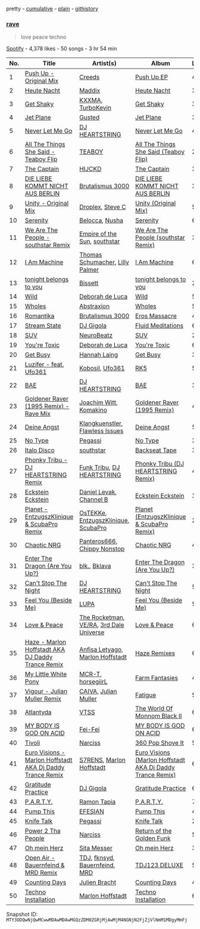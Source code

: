 pretty - [cumulative](/playlists/cumulative/37i9dQZF1DWSXMERUaiq9M.md) - [plain](/playlists/plain/37i9dQZF1DWSXMERUaiq9M) - [githistory](https://github.githistory.xyz/mackorone/spotify-playlist-archive/blob/main/playlists/plain/37i9dQZF1DWSXMERUaiq9M)

### [rave](https://open.spotify.com/playlist/37i9dQZF1DWSXMERUaiq9M)

> love peace techno

[Spotify](https://open.spotify.com/user/spotify) - 4,378 likes - 50 songs - 3 hr 54 min

| No. | Title | Artist(s) | Album | Length |
|---|---|---|---|---|
| 1 | [Push Up \- Original Mix](https://open.spotify.com/track/0pfP5XgWsu3uDB6NygGBEq) | [Creeds](https://open.spotify.com/artist/2gW0M5fn2r7Lo4Hn1r8HZ5) | [Push Up EP](https://open.spotify.com/album/78XpOkI7hXvDvO0prSJJ4b) | 4:00 |
| 2 | [Heute Nacht](https://open.spotify.com/track/1eMUGMEWrvTXYWrPobq2dH) | [Maddix](https://open.spotify.com/artist/0RMeG9M8QFzss9bAbq99KA) | [Heute Nacht](https://open.spotify.com/album/3hUV4shxjzrCGFtJgBOF82) | 3:24 |
| 3 | [Get Shaky](https://open.spotify.com/track/5ZNa6S7agmCmaEnxIHE73m) | [KXXMA](https://open.spotify.com/artist/6AFA7y2tNohNcpaLwDRyxx), [TurboKevin](https://open.spotify.com/artist/2nxyC1TQywKkvfkvuaiaW6) | [Get Shaky](https://open.spotify.com/album/2cBSMHLqs6Zaj3IIUrGTnD) | 3:57 |
| 4 | [Jet Plane](https://open.spotify.com/track/7c87NBp808HkgxfDzQCs4j) | [Gusted](https://open.spotify.com/artist/2BRM24K0fU89hsKIZZXeuZ) | [Jet Plane](https://open.spotify.com/album/0hax7oeHg8KrpWqwEsJayV) | 3:02 |
| 5 | [Never Let Me Go](https://open.spotify.com/track/23LmGBgZLAnBLxrEIYd16O) | [DJ HEARTSTRING](https://open.spotify.com/artist/5tcwaJBUyEdxQxvieuQxU7) | [Never Let Me Go](https://open.spotify.com/album/2GOR4HwqpYDUTlFP3Qb3JI) | 4:09 |
| 6 | [All The Things She Said \- Teaboy Flip](https://open.spotify.com/track/4r8vtv55ZqVxRAXdcLGS8J) | [TEABOY](https://open.spotify.com/artist/5iGDVVnLBTuVlgZRQd7L1x) | [All The Things She Said \(Teaboy Flip\)](https://open.spotify.com/album/69vWxMtXxJsbB4AXP4NFEe) | 2:44 |
| 7 | [The Captain](https://open.spotify.com/track/4NGwhkwJzROYFJKNFmFHus) | [HIJCKD](https://open.spotify.com/artist/4oFuOElyTlMdZMXMQBSdVq) | [The Captain](https://open.spotify.com/album/0hc4lRGEKpOzSdd2KXZ47j) | 3:12 |
| 8 | [DIE LIEBE KOMMT NICHT AUS BERLIN](https://open.spotify.com/track/3bYEYuHHiX1TmdLUiWykIc) | [Brutalismus 3000](https://open.spotify.com/artist/6LtXxYMIiKSy2EGHnz1f5j) | [DIE LIEBE KOMMT NICHT AUS BERLIN](https://open.spotify.com/album/6NquqivifGK4u1fqazCxqi) | 3:26 |
| 9 | [Unity \- Original Mix](https://open.spotify.com/track/4lotSTi1ufPLtyfTLZ4VNF) | [Droplex](https://open.spotify.com/artist/5yePldMswAMD9fvIfRUc2o), [Steve C](https://open.spotify.com/artist/4XSkgDkwi4AQXvtO0EMGcb) | [Unity \(Original Mix\)](https://open.spotify.com/album/5W3X60uJ524fwrtijDUcAy) | 5:12 |
| 10 | [Serenity](https://open.spotify.com/track/24ODAgW6PvaHTl7QUgaoqk) | [Belocca](https://open.spotify.com/artist/3jcvzSheHd14vjraXHLGPN), [Nusha](https://open.spotify.com/artist/5jsGnMw1mnU4FfhhcXUR6Q) | [Serenity](https://open.spotify.com/album/5SBYcUgDbjQNxILy4xvhop) | 6:55 |
| 11 | [We Are The People \- southstar Remix](https://open.spotify.com/track/3vLMN02wGnPBdjRVvewedS) | [Empire of the Sun](https://open.spotify.com/artist/67hb7towEyKvt5Z8Bx306c), [southstar](https://open.spotify.com/artist/1GVuCyb4PlArufUZDUnRQi) | [We Are The People \(southstar Remix\)](https://open.spotify.com/album/28E0EqraSPvGhUQ0jNkUvb) | 3:56 |
| 12 | [I Am Machine](https://open.spotify.com/track/7A8ec8nBw1BEwGgdSL5H90) | [Thomas Schumacher](https://open.spotify.com/artist/7KkV7dFoGEXr4M3fpb1FgD), [Lilly Palmer](https://open.spotify.com/artist/4h8IEOdrg60WM5XGyNOCVU) | [I Am Machine](https://open.spotify.com/album/3m4demyPqalmJXRsKInCKi) | 6:17 |
| 13 | [tonight belongs to you](https://open.spotify.com/track/2WG0gMuRku7LfFObheSXID) | [Bissett](https://open.spotify.com/artist/4Mgx5TSeuT3wJwZYu6T7t7) | [tonight belongs to you](https://open.spotify.com/album/5oEWotsYKfSnkN6Hp11yMS) | 2:27 |
| 14 | [Wild](https://open.spotify.com/track/5Z1OpvU8xkJl3Sc2et5No6) | [Deborah de Luca](https://open.spotify.com/artist/144HzhpLjcR9k37w5Ico9B) | [Wild](https://open.spotify.com/album/0T3Thh9OTgxYSx4gOe1Apn) | 5:30 |
| 15 | [Wholes](https://open.spotify.com/track/60t2ICAU2uCUrSHii0VSB2) | [Abstraxion](https://open.spotify.com/artist/42Rm3uPICrqZINjvxC2grb) | [Wholes](https://open.spotify.com/album/2pVFV5QWG3WSw3sf3Z8b2Z) | 5:01 |
| 16 | [Romantika](https://open.spotify.com/track/4nOOoo9OJbgnTBNHe5b6nD) | [Brutalismus 3000](https://open.spotify.com/artist/6LtXxYMIiKSy2EGHnz1f5j) | [Eros Massacre](https://open.spotify.com/album/0ZVpEzmv3wYLL1waCPPf7V) | 4:10 |
| 17 | [Stream State](https://open.spotify.com/track/2rL6RiorPm6fWSEFUNX8cF) | [DJ Gigola](https://open.spotify.com/artist/7feJmqQ32fTIPKBmPXwHXf) | [Fluid Meditations](https://open.spotify.com/album/3Tb3OLF2gtWesqXDqFvEEM) | 6:04 |
| 18 | [SUV](https://open.spotify.com/track/0MuCieDCcqRjiIdwPtHsYM) | [NeuroBeatz](https://open.spotify.com/artist/3oVSD2qVvvT9HhWDlFk4Hv) | [SUV](https://open.spotify.com/album/3X319vPxofbppBTslLiPBX) | 2:15 |
| 19 | [You're Toxic](https://open.spotify.com/track/5Ig2RPAPLrkAkFpyr8uAPj) | [Deborah de Luca](https://open.spotify.com/artist/144HzhpLjcR9k37w5Ico9B) | [You're Toxic](https://open.spotify.com/album/5xMufmAVskrZV4Llusco8r) | 6:11 |
| 20 | [Get Busy](https://open.spotify.com/track/0MQN5qEy7j7ptYreg4evUX) | [Hannah Laing](https://open.spotify.com/artist/1QEd635szhierW6gzRiS1o) | [Get Busy](https://open.spotify.com/album/0Nx7HrtVR1jpwpAtD9O8ob) | 3:20 |
| 21 | [Luzifer \- feat\. Ufo361](https://open.spotify.com/track/5UnIFgOpnUaKsukuB66GXg) | [Kobosil](https://open.spotify.com/artist/2ZvIFwl0BuQgHqWvDE80hC), [Ufo361](https://open.spotify.com/artist/5pVRwX5ZQR7hfJ18w8ZYkl) | [RK5](https://open.spotify.com/album/4wxcLVfRrCebsZaBdBctne) | 5:29 |
| 22 | [BAE](https://open.spotify.com/track/4kpx4wMn5AGVY5gVN3XbB8) | [DJ HEARTSTRING](https://open.spotify.com/artist/5tcwaJBUyEdxQxvieuQxU7) | [BAE](https://open.spotify.com/album/5FX52nvZnmpFdzeYP3e7wB) | 3:52 |
| 23 | [Goldener Raver \(1995 Remix\) \- Rave Mix](https://open.spotify.com/track/6Q3m7v5B10JUlcoJR4RCKw) | [Joachim Witt](https://open.spotify.com/artist/130taNt2uNYJmou3IGnRHV), [Komakino](https://open.spotify.com/artist/7kXKgvvRpzUfLrNlsgeQRF) | [Goldener Raver \(1995 Remix\)](https://open.spotify.com/album/3XawjaEVs1ux5XNVF900oz) | 4:48 |
| 24 | [Deine Angst](https://open.spotify.com/track/6C3vS3o69ZX3JvX0onzFkT) | [Klangkuenstler](https://open.spotify.com/artist/6H77vD9YyhyxHBTkRpbMBk), [Flawless Issues](https://open.spotify.com/artist/6Arj1L7vuPVkK3foh4PQmU) | [Deine Angst](https://open.spotify.com/album/3B8TLKzSq8CJ5FjSxdCVL5) | 5:21 |
| 25 | [No Type](https://open.spotify.com/track/4tNCSo5ZDCDWjUnlggKqnU) | [Pegassi](https://open.spotify.com/artist/2A4uiWrfuBpVFugyvxAt4c) | [No Type](https://open.spotify.com/album/4yUyghTTQlMlqs162AacBO) | 3:23 |
| 26 | [Italo Disco](https://open.spotify.com/track/7BnlmCIxJ9PKojxusCrgDB) | [southstar](https://open.spotify.com/artist/1GVuCyb4PlArufUZDUnRQi) | [Backseat Tape](https://open.spotify.com/album/3vjULlZhcatjZgSREPs3V1) | 3:18 |
| 27 | [Phonky Tribu \- DJ HEARTSTRING Remix](https://open.spotify.com/track/7w8qT1UcnJIZafNiLu2C7h) | [Funk Tribu](https://open.spotify.com/artist/1vK8NnrPlBlF34LaiFX1SK), [DJ HEARTSTRING](https://open.spotify.com/artist/5tcwaJBUyEdxQxvieuQxU7) | [Phonky Tribu \(DJ HEARTSTRING Remix\)](https://open.spotify.com/album/3SbtjONVN9BIpVxpks7A2g) | 4:10 |
| 28 | [Eckstein Eckstein](https://open.spotify.com/track/0tcc52j6qQ1avWjSv4YoO1) | [Daniel Levak](https://open.spotify.com/artist/0M9vCRnHAMGWUi9i89LLeh), [Channel B](https://open.spotify.com/artist/57mKluqoSt0zuMn6Wh2H6x) | [Eckstein Eckstein](https://open.spotify.com/album/3P9jsdK8EiI8JyLB7lqvgA) | 3:07 |
| 29 | [Planet \- EntzugszKlinique & ScubaPro Remix](https://open.spotify.com/track/6o4oP4Ml0EmiSTG7EpO8OV) | [OsTEKKe](https://open.spotify.com/artist/2UXpQhhV4lKrBCHezLbWoA), [EntzugszKlinique](https://open.spotify.com/artist/2KfUKuzYq61DbEqQzGgHZN), [ScubaPro](https://open.spotify.com/artist/60pNbc1sAEJ8iNuArbgIFM) | [Planet \(EntzugszKlinique & ScubaPro Remix\)](https://open.spotify.com/album/5c9u70XyteboMv5DNgrGpR) | 2:06 |
| 30 | [Chaotic NRG](https://open.spotify.com/track/5FKmQG3seap8bwPjbmQc5a) | [Panteros666](https://open.spotify.com/artist/7DYEJjAIWCn1DNttRqVomt), [Chippy Nonstop](https://open.spotify.com/artist/3cIWQsZd5aYZDk9DGy64wS) | [Chaotic NRG](https://open.spotify.com/album/4FCtpzPYcNWouVVI3crsdV) | 4:40 |
| 31 | [Enter The Dragon \(Are You Up?\)](https://open.spotify.com/track/3AtvfGdTKFyhh8wtIB05r9) | [blk.](https://open.spotify.com/artist/1oLPIdUjd6rJY1llzFcVw0), [Bklava](https://open.spotify.com/artist/71t5uC7AYxisT7Z55Y2Kqd) | [Enter The Dragon \(Are You Up?\)](https://open.spotify.com/album/1JfBbmKOcrQa4LmEb6iU0A) | 3:00 |
| 32 | [Can't Stop The Night](https://open.spotify.com/track/7hPZUHWSGG5Kn9ZI50HvIx) | [DJ HEARTSTRING](https://open.spotify.com/artist/5tcwaJBUyEdxQxvieuQxU7) | [Can't Stop The Night](https://open.spotify.com/album/79YdrZXt6tBDj4i0Y4gCJS) | 5:33 |
| 33 | [Feel You \(Beside Me\)](https://open.spotify.com/track/2Y7TA1fnjoZWHvAhi70TUv) | [LUPA](https://open.spotify.com/artist/58Y24OWJla2epBPf0toBTo) | [Feel You \(Beside Me\)](https://open.spotify.com/album/4NvXD68wMwVrgzHSSkhQGC) | 5:29 |
| 34 | [Love & Peace](https://open.spotify.com/track/5UJegVmminlxe2u9dz6jBH) | [The Rocketman](https://open.spotify.com/artist/6ArtT03Hv9H55Y3EVa7d2V), [VE/RA](https://open.spotify.com/artist/5vzzAbMiHvpgS9TzUcM7aC), [3rd Dale Universe](https://open.spotify.com/artist/6fjRdySULf9G3LmSjVLg2N) | [Love & Peace](https://open.spotify.com/album/5dGc4CtONI8OtIrt1X12tK) | 6:00 |
| 35 | [Haze \- Marlon Hoffstadt AKA DJ Daddy Trance Remix](https://open.spotify.com/track/3IAxJkFW0AeEHhmSFHjX0G) | [Anfisa Letyago](https://open.spotify.com/artist/7icoOm5fKKPo49jVxoj1Cq), [Marlon Hoffstadt](https://open.spotify.com/artist/0HHa7ZJZxUQlg5l2mB0N0f) | [Haze Remixes](https://open.spotify.com/album/7g1Rj26ma74ZKBPmnAA09M) | 6:56 |
| 36 | [My Little White Pony](https://open.spotify.com/track/25SHYrwpLLuVnsLsN39xYr) | [MCR\-T](https://open.spotify.com/artist/4m7q9onIm2bqhwHy9utqmw), [horsegiirL](https://open.spotify.com/artist/0auP293abZeTWwMUi3fZw2) | [Farm Fantasies](https://open.spotify.com/album/4iQOiiyHbLlwLTnPUDZPEo) | 4:59 |
| 37 | [Vigour \- Julian Muller Remix](https://open.spotify.com/track/0Wh4YlbUtNSrgHq6HnfD0c) | [CAIVA](https://open.spotify.com/artist/0VevbPTec9d8audiahBL3f), [Julian Muller](https://open.spotify.com/artist/5UWmNXxqHIUcpHEJCxDojK) | [Fatigue](https://open.spotify.com/album/7H8AhpWNX7FciB94nhxRJJ) | 5:49 |
| 38 | [Atlantyda](https://open.spotify.com/track/0ChvWY0uRIGvXfhqvv8jC1) | [VTSS](https://open.spotify.com/artist/0zo109NM3S7CqHpvlXwqEN) | [The World Of Monnom Black II](https://open.spotify.com/album/1Qmlt7Lujv1VgCP44rCKJT) | 6:36 |
| 39 | [MY BODY IS GOD ON ACID](https://open.spotify.com/track/4qf2TmjFImuZkpAwmP1LKE) | [Fei\-Fei](https://open.spotify.com/artist/5JXS13q07rUqMWcgQeQXCM) | [MY BODY IS GOD ON ACID](https://open.spotify.com/album/5ON20qgoweG6jjxVXrQdZh) | 6:09 |
| 40 | [Tivoli](https://open.spotify.com/track/4gRhss10Km9aMS5Qyz8WpT) | [Narciss](https://open.spotify.com/artist/7jEmLGxzh2RuOwdj96tlyL) | [360 Pop Shove It](https://open.spotify.com/album/2q5edUjF1UctSXrxbg2M2U) | 5:32 |
| 41 | [Euro Visions \- Marlon Hoffstadt AKA Dj Daddy Trance Remix](https://open.spotify.com/track/1nvoh304h7a0RQgPgquxgZ) | [S7RENS](https://open.spotify.com/artist/4ZJGyUysIpIEULuzIzOzfl), [Marlon Hoffstadt](https://open.spotify.com/artist/0HHa7ZJZxUQlg5l2mB0N0f) | [Euro Visions \(Marlon Hoffstadt AKA Dj Daddy Trance Remix\)](https://open.spotify.com/album/0C3yLvZNlvr1deVChjY2PZ) | 6:14 |
| 42 | [Gratitude Practice](https://open.spotify.com/track/4I4361g8EeO8BAvxarpd8a) | [DJ Gigola](https://open.spotify.com/artist/7feJmqQ32fTIPKBmPXwHXf) | [Gratitude Practice](https://open.spotify.com/album/2eLi9fo6zHd2ergvJoXdtV) | 6:45 |
| 43 | [P.A.R.T.Y.](https://open.spotify.com/track/6cdwuEuy9h42etVznXLTtd) | [Ramon Tapia](https://open.spotify.com/artist/5BFl4h5TXYSSJsCteTX3s1) | [P.A.R.T.Y.](https://open.spotify.com/album/0qYPyKXjit9qxZfehmx4xf) | 7:13 |
| 44 | [Pump This](https://open.spotify.com/track/3zv6z0evv8QiIJjA8yOWAf) | [EFESIAN](https://open.spotify.com/artist/1fZOavLEMJtVzDcFGVPHWC) | [Pump This](https://open.spotify.com/album/0vYFogRb0q1U9UhVcy9o8f) | 4:09 |
| 45 | [Knife Talk](https://open.spotify.com/track/5zzf3tCyakWfASFtPs2mBl) | [Pegassi](https://open.spotify.com/artist/2A4uiWrfuBpVFugyvxAt4c) | [Knife Talk](https://open.spotify.com/album/0WYWT38s9EtYYatYZLiNvW) | 2:52 |
| 46 | [Power 2 Tha People](https://open.spotify.com/track/7aftORj0cBJ8cDgEL6VmLs) | [Narciss](https://open.spotify.com/artist/7jEmLGxzh2RuOwdj96tlyL) | [Return of the Golden Funk](https://open.spotify.com/album/2FHptZi8FfJvJa8rr7RbWK) | 5:44 |
| 47 | [Oh mein Herz](https://open.spotify.com/track/0UkjRy9JSG0ybtOzzgaY6x) | [Sita Messer](https://open.spotify.com/artist/2Mm1h6fUugx92tOcPa4Jxj) | [Oh mein Herz](https://open.spotify.com/album/3ivdIDxMnTZX2JS1l08RAJ) | 3:08 |
| 48 | [Open Air \- Bauernfeind & MRD Remix](https://open.spotify.com/track/67nT9OXkvqivVPdvLgNjwd) | [TDJ](https://open.spotify.com/artist/540RtWfpQokIlaRgMDjU9v), [fknsyd](https://open.spotify.com/artist/4fHFFvChjfjG7sAseTwiXd), [Bauernfeind](https://open.spotify.com/artist/0h154IoHceoxecVBZSopbt), [MRD](https://open.spotify.com/artist/4bpzygoBaq9IUDs3XAxqpR) | [TDJ123 DELUXE](https://open.spotify.com/album/2x1Ox1a7MYTamrbp11Y6LA) | 5:20 |
| 49 | [Counting Days](https://open.spotify.com/track/5OJD78B17MJrSAxQwIgurU) | [Julien Bracht](https://open.spotify.com/artist/10dTAeheJUqaoY9C0UxdHx) | [Counting Days](https://open.spotify.com/album/02pKj0523YIrSE3dYI87Ry) | 4:52 |
| 50 | [Techno Installation](https://open.spotify.com/track/2FSqCe7FJvmFit3u1UXVHf) | [Marlon Hoffstadt](https://open.spotify.com/artist/0HHa7ZJZxUQlg5l2mB0N0f) | [Techno Installation](https://open.spotify.com/album/7snbKvrdJ6oCp4qmhUsEdO) | 6:48 |

Snapshot ID: `MTY3ODQwNjQwMCwwMDAwMDAwMGQzZDM0ZGRjMjAwMjM4NGNjN2FjZjVlNmM1MDgyMmFj`
